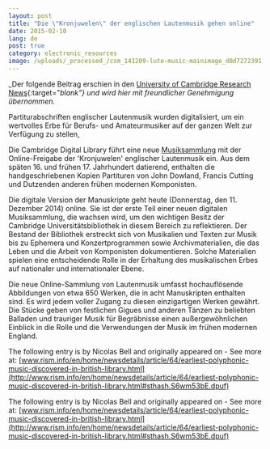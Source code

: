 ```yaml
---
layout: post
title: "Die \"Kronjuwelen\" der englischen Lautenmusik gehen online"
date: 2015-02-10
lang: de
post: true
category: electronic_resources
image: /uploads/_processed_/csm_141209-lute-music-mainimage_d0d7272391.jpg
---
```



_Der folgende Beitrag erschien in den [University of Cambridge Research News](http://www.cam.ac.uk/research/news/crown-jewels-of-english-lute-music-go-online){:target="_blank"} und wird hier mit freundlicher Genehmigung übernommen._





Partiturabschriften englischer Lautenmusik wurden digitalisiert, um ein wertvolles Erbe für Berufs- und Amateurmusiker auf der ganzen Welt zur Verfügung zu stellen,

Die Cambridge Digital Library führt eine neue [Musiksammlung](http://cudl.lib.cam.ac.uk/collections/music) mit der Online-Freigabe der 'Kronjuwelen' englischer Lautenmusik ein. Aus dem späten 16. und frühen 17. Jahrhundert datierend, enthalten die handgeschriebenen Kopien Partituren von John Dowland, Francis Cutting und Dutzenden anderen frühen modernen Komponisten.

Die digitale Version der Manuskripte geht heute (Donnerstag, den 11. Dezember 2014) online. Sie ist der erste Teil einer neuen digitalen Musiksammlung, die wachsen wird, um den wichtigen Besitz der Cambridge Universitätsbibliothek in diesem Bereich zu reflektieren. Der Bestand der Bibliothek erstreckt sich von Musikalien und Texten zur Musik bis zu Ephemera und Konzertprogrammen sowie Archivmaterialien, die das Leben und die Arbeit von Komponisten dokumentieren. Solche Materialien spielen eine entscheidende Rolle in der Erhaltung des musikalischen Erbes auf nationaler und internationaler Ebene.

Die neue Online-Sammlung von Lautenmusik umfasst hochauflösende Abbildungen von etwa 650 Werken, die in acht Manuskripten enthalten sind. Es wird jedem voller Zugang zu diesen einzigartigen Werken gewährt. Die Stücke geben von festlichen Gigues und anderen Tänzen zu beliebten Balladen und trauriger Musik für Begräbnisse einen außergewöhnlichen Einblick in die Rolle und die Verwendungen der Musik im frühen modernen England.





<script type="text/javascript">var switchTo5x=true;</script><script type="text/javascript" src="http://w.sharethis.com/button/buttons.js"></script><script type="text/javascript">stLight.options({publisher: "9b601438-1ce1-49d8-bfd7-9cff5df54c17", doNotHash: false, doNotCopy: false, hashAddressBar: false});</script>



The following entry is by Nicolas Bell and originally appeared on - See more at: [www.rism.info/en/home/newsdetails/article/64/earliest-polyphonic-music-discovered-in-british-library.html](http://www.rism.info/en/home/newsdetails/article/64/earliest-polyphonic-music-discovered-in-british-library.html#sthash.S6wm53bE.dpuf)

The following entry is by Nicolas Bell and originally appeared on - See more at: [www.rism.info/en/home/newsdetails/article/64/earliest-polyphonic-music-discovered-in-british-library.html](http://www.rism.info/en/home/newsdetails/article/64/earliest-polyphonic-music-discovered-in-british-library.html#sthash.S6wm53bE.dpuf)